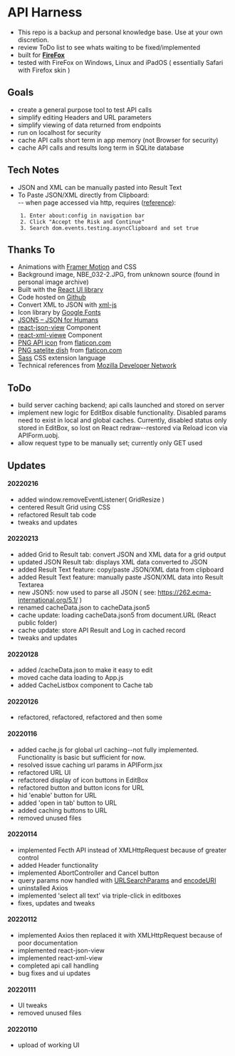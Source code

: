 # API Harness

- This repo is a backup and personal knowledge base. Use at your own discretion.
- review ToDo list to see whats waiting to be fixed/implemented
- built for [**FireFox**](https://www.mozilla.org/firefox/new/)
- tested with FireFox on Windows, Linux and iPadOS ( essentially Safari with Firefox skin )

## Goals 
- create a general purpose tool to test API calls
- simplify editing Headers and URL parameters
- simplify viewing of data returned from endpoints
- run on localhost for security
- cache API calls short term in app memory (not Browser for security)
- cache API calls and results long term in SQLite database

## Tech Notes
- JSON and XML can be manually pasted into Result Text
- To Paste JSON/XML directly from Clipboard:  
-- when page accessed via http, requires ([reference](https://stackoverflow.com/questions/67440036/navigator-clipboard-readtext-is-not-working-in-js)):  
```
    1. Enter about:config in navigation bar
    2. Click "Accept the Risk and Continue"
    3. Search dom.events.testing.asyncClipboard and set true
```


## Thanks To
- Animations with [Framer Motion](https://www.framer.com/docs/) and CSS
- Background image, NBE_032-2.JPG, from unknown source (found in personal image archive)
- Built with the [React UI library](https://reactjs.org/)
- Code hosted on [Github](https://github.com/ChrisDeFreitas/guitarjoe)
- Convert XML to JSON with [xml-js](https://www.npmjs.com/package/xml-js)
- Icon library by [Google Fonts](https://fonts.google.com/icons)
- [JSON5 – JSON for Humans](https://github.com/json5/json5)
- [react-json-view](https://www.npmjs.com/package/react-json-view) Component
- [react-xml-viewe](https://www.npmjs.com/package/react-xml-viewer) Component
- [PNG API icon](https://www.flaticon.com/free-icon/api_3234207) from [flaticon.com](flaticon.com)  
- [PNG satelite dish](https://www.flaticon.com/premium-icon/satelite_4186682?related_id=4186682) from [flaticon.com](flaticon.com)  
- [Sass](https://sass-lang.com/) CSS extension language
- Technical references from [Mozilla Developer Network](https://developer.mozilla.org/en-US/docs/Web)

## ToDo
- build server caching backend; api calls launched and stored on server
- implement new logic for EditBox disable functionality. Disabled params need to exist in local and global caches. Currently, disabled status only stored in EditBox, so lost on React redraw--restored via Reload icon via APIForm.uobj.
- allow request type to be manually set; currently only GET used


## Updates

#### 20220216  
- added window.removeEventListener( GridResize )
- centered Result Grid using CSS
- refactored Result tab code 
- tweaks and updates

#### 20220213  
- added Grid to Result tab: convert JSON and XML data for a grid output 
- updated JSON Result tab: displays XML data converted to JSON
- added Result Text feature: copy/paste JSON/XML data from clipboard 
- added Result Text feature:  manually paste JSON/XML data into Result Textarea
- new JSON5: now used to parse all JSON ( see: https://262.ecma-international.org/5.1/ )
- renamed cacheData.json to cacheData.json5
- cache update: loading cacheData.json5 from document.URL (React public folder)
- cache update: store API Result and Log in cached record
- tweaks and updates

#### 20220128
- added /cacheData.json to make it easy to edit
- moved cache data loading to App.js
- added CacheListbox component to Cache tab

#### 20220126
- refactored, refactored, refactored and then some

#### 20220116
- added cache.js for global url caching--not fully implemented. Functionality is basic but sufficient for now.
- resolved issue caching url params in APIForm.jsx
- refactored URL UI
- refactored display of icon buttons in EditBox
- refactored button and button icons for URL
- hid 'enable' button for URL
- added 'open in tab' button to URL
- added caching buttons to URL
- removed unused files

#### 20220114
- implemented Fecth API instead of XMLHttpRequest because of greater control
- added Header functionality
- implemented AbortController and Cancel button
- query params now handled with [URLSearchParams](https://developer.mozilla.org/en-US/docs/Web/API/URLSearchParams/URLSearchParams) and [encodeURI](https://developer.mozilla.org/en-US/docs/Web/JavaScript/Reference/Global_Objects/encodeURI)
- uninstalled Axios
- implemented 'select all text' via triple-click in editboxes 
- fixes, updates and tweaks

#### 20220112
- implemented Axios then replaced it with XMLHttpRequest because of poor documentation 
- implemented react-json-view
- implemented react-xml-view
- completed api call handling
- bug fixes and ui updates

#### 20220111
- UI tweaks
- removed unused files

#### 20220110
- upload of working UI 